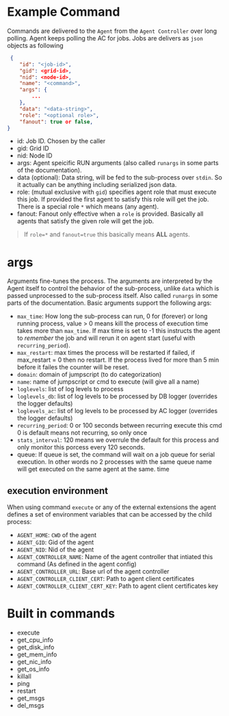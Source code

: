 # Example Command

Commands are delivered to the `Agent` from the `Agent Controller` over long polling. Agent keeps polling the AC for jobs. Jobs are delivers as `json` objects as following

```json
 {
    "id": "<job-id>",
    "gid": <grid-id>,
    "nid": <node-id>,
    "name": "<command>",
    "args": {
        ...
    },
    "data": "<data-string>",
    "role": "<optional role>",
    "fanout": true or false,
}
```

- id: Job ID. Chosen by the caller
- gid: Grid ID
- nid: Node ID
- args: Agent speicific RUN arguments (also called `runargs` in some parts of the documentation).
- data (optional): Data string, will be fed to the sub-process over `stdin`. So it actually can be anything including serialized json data.
- role: (mutual exclusive with `gid`) specifies agent role that must execute this job. If provided the first agent to satisfy this role will get the job. There is a special role `*` which means (any agent).
- fanout: Fanout only effective when a `role` is provided. Basically all agents that satisfy the given role will get the job.

> If `role=*` and `fanout=true` this basically means **ALL** agents.

# args

Arguments fine-tunes the process. The arguments are interpreted by the Agent itself to control the behavior of the sub-process, unlike `data` which is passed unprocessed to the sub-process itself. Also called `runargs` in some parts of the documentation. Basic arguments support the following args:

- `max_time`: How long the sub-process can run, 0 for (forever) or long running process, value > 0 means kill the process of execution time takes more than `max_time`. If max time is set to -1 this instructs the agent to _remember_ the job and will rerun it on agent start (useful with `recurring_period`).
- `max_restart`: max times the process will be restarted if failed, if max_restart = 0 then no restart. If the process lived for more than 5 min before it failes the counter will be reset.
- `domain`: domain of jumpscript (to do categorization)
- `name`: name of jumpscript or cmd to execute (will give all a name)
- `loglevels`: list of log levels to process
- `loglevels_db`: list of log levels to be processed by DB logger (overrides the logger defaults)
- `loglevels_ac`: list of log levels to be processed by AC logger (overrides the logger defaults)
- `recurring_period`: 0 or 100 seconds between recurring execute this cmd 0 is default means not recurring, so only once
- `stats_interval`: 120 means we overrule the default for this process and only monitor this porcess every 120 seconds.
- queue: If queue is set, the command will wait on a job queue for serial execution. In other words no 2 processes with the same queue name will get executed on the same agent at the same. time

## execution environment

When using command `execute` or any of the external extensions the agent defines a set of environment variables that can be accessed by the child process:

- `AGENT_HOME`: `CWD` of the agent
- `AGENT_GID`: Gid of the agent
- `AGENT_NID`: Nid of the agent
- `AGENT_CONTROLLER_NAME`: Name of the agent controller that intiated this command (As defined in the agent config)
- `AGENT_CONTROLLER_URL`: Base url of the agent controller
- `AGENT_CONTROLLER_CLIENT_CERT`: Path to agent client certificates
- `AGENT_CONTROLLER_CLIENT_CERT_KEY`: Path to agent client certificates key

# Built in commands

- execute
- get_cpu_info
- get_disk_info
- get_mem_info
- get_nic_info
- get_os_info
- killall
- ping
- restart
- get_msgs
- del_msgs
